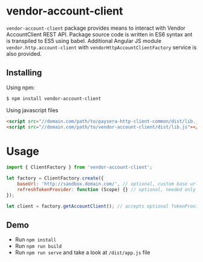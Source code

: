 # vendor-account-client

`vendor-account-client` package provides means to interact with Vendor AccountClient REST API.
Package source code is written in ES6 syntax ant is transpiled to ES5 using babel.
Additional Angular JS module `vendor.http.account-client` with `vendorHttpAccountClientFactory` service is also provided.

## Installing
Using npm:
```bash
$ npm install vendor-account-client
```

Using javascript files
```html
<script src="//domain.com/path/to/paysera-http-client-common/dist/lib.js"></script>
<script src="//domain.com/path/to/vendor-account-client/dist/lib.js"></script>
```

# Usage
```js
import { ClientFactory } from 'vendor-account-client';

let factory = ClientFactory.create({
    baseUrl: 'http://sandbox.domain.com/', // optional, custom base url
    refreshTokenProvider: function (Scope) {} // optional, needed only if API requires authentication
});

let client = factory.getAccountClient(); // accepts optional TokenProvider argument, needed only if API requires authentication
```

## Demo
 - Run `npm install`
 - Run `npm run build`
 - Run `npm run serve` and take a look at `/dist/app.js` file
